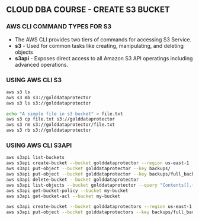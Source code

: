 ## CLOUD DBA COURSE -  CREATE S3 BUCKET

### AWS CLI COMMAND TYPES FOR S3
* The AWS CLI provides two tiers of commands for accessing S3 Service.
* **s3** - Used for common tasks like creating, manipulating, and deleting objects
* **s3api** - Exposes direct access to all Amazon S3 API operatings including advanced operations.

  
### USING AWS CLI S3
```sh
aws s3 ls
aws s3 mb s3://golddataprotector
aws s3 ls s3://golddataprotector

echo "A simple file in s3 bucket" > file.txt
aws s3 cp file.txt s3://golddataprotector
aws s3 rm s3://golddataprotector/file.txt
aws s3 rb s3://golddataprotector
```


### USING AWS CLI S3API
```sh
aws s3api list-buckets
aws s3api create-bucket --bucket golddataprotector --region us-east-1
aws s3api put-object --bucket golddataprotector --key backups/
aws s3api put-object --bucket golddataprotector --key backups/full_backup/world/countries.ibd
aws s3api delete-bucket --bucket golddataprotector
aws s3api list-objects --bucket golddataprotector --query "Contents[].{Key: Key}" --output text | while read -r line; do aws s3api delete-object --bucket golddataprotector --key "$line"; done
aws s3api get-bucket-policy --bucket my-bucket
aws s3api get-bucket-acl --bucket my-bucket

aws s3api create-bucket --bucket golddataprotectors --region us-east-1
aws s3api put-object --bucket golddataprotectors --key backups/full_backup
```
